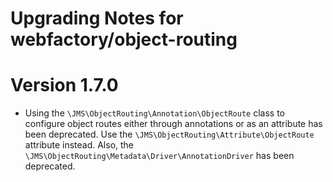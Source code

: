 # Upgrading Notes for webfactory/object-routing

# Version 1.7.0 

* Using the `\JMS\ObjectRouting\Annotation\ObjectRoute` class to configure object routes either through annotations or as an attribute has been deprecated. Use the `\JMS\ObjectRouting\Attribute\ObjectRoute` attribute instead. Also, the `\JMS\ObjectRouting\Metadata\Driver\AnnotationDriver` has been deprecated.
